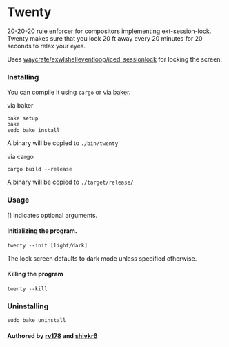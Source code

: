 # Twenty

20-20-20 rule enforcer for compositors implementing ext-session-lock.
Twenty makes sure that you look 20 ft away every 20 minutes for 20 seconds to relax your eyes.

Uses [waycrate/exwlshelleventloop/iced_sessionlock](https://github.com/waycrate/exwlshelleventloop/tree/master/iced_sessionlock)
for locking the screen.

### Installing

You can compile it using `cargo` or via [baker](https://github.com/rv178/baker).

via baker

```
bake setup
bake
sudo bake install
```

A binary will be copied to `./bin/twenty`

via cargo 

```
cargo build --release
```

A binary will be copied to `./target/release/`

### Usage

[] indicates optional arguments.

#### Initializing the program.

```
twenty --init [light/dark]
```
The lock screen defaults to dark mode unless specified otherwise.

#### Killing the program

```
twenty --kill
```

### Uninstalling

```
sudo bake uninstall
```

#### Authored by [rv178](https://github.com/rv178) and [shivkr6](https://github.com/shivkr6)
